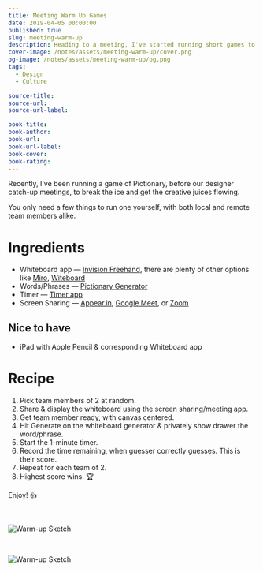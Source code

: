 ```yaml
---
title: Meeting Warm Up Games
date: 2019-04-05 00:00:00
published: true
slug: meeting-warm-up
description: Heading to a meeting, I've started running short games to help break the ice and get the creative juices flowing.
cover-image: /notes/assets/meeting-warm-up/cover.png
og-image: /notes/assets/meeting-warm-up/og.png
tags:
  - Design
  - Culture

source-title:
source-url:
source-url-label:

book-title:
book-author:
book-url:
book-url-label:
book-cover:
book-rating:
---
```


Recently, I've been running a game of Pictionary, before our designer catch-up meetings, to break the ice and get the creative juices flowing.

You only need a few things to run one yourself, with both local and remote team members alike.

# Ingredients

- Whiteboard app — [Invision Freehand](https://www.invisionapp.com/feature/freehand), there are plenty of other options like [Miro](https://realtimeboard.com/), [Witeboard](https://witeboard.com)
- Words/Phrases — [Pictionary Generator](https://peachytools.com/pictionary-generator)
- Timer — [Timer app](https://github.com/michaelvillar/timer-app)
- Screen Sharing — [Appear.in](https://appear.in/), [Google Meet](https://meet.google.com/), or [Zoom](https://zoom.us/)

## Nice to have

- iPad with Apple Pencil & corresponding Whiteboard app

# Recipe

1. Pick team members of 2 at random.
2. Share & display the whiteboard using the screen sharing/meeting app.
3. Get team member ready, with canvas centered.
4. Hit Generate on the whiteboard generator & privately show drawer the word/phrase.
5. Start the 1-minute timer.
6. Record the time remaining, when guesser correctly guesses. This is their score.
7. Repeat for each team of 2.
8. Highest score wins. 🏆

Enjoy! 👍

<br>

![Warm-up Sketch](/notes/assets/meeting-warm-up/sketches.png)

<br>

![Warm-up Sketch](/notes/assets/meeting-warm-up/sketches2.png)
